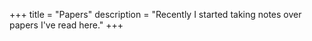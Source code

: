 +++
title = "Papers"
description = "Recently I started taking notes over papers I've read here."
+++
